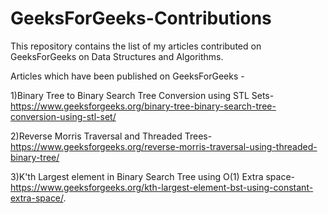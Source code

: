 # GeeksForGeeks-Contributions

This repository contains the list of my articles contributed on GeeksForGeeks on Data Structures and Algorithms.

Articles which have been published on GeeksForGeeks -

1)Binary Tree to Binary Search Tree Conversion using STL Sets-https://www.geeksforgeeks.org/binary-tree-binary-search-tree-conversion-using-stl-set/

2)Reverse Morris Traversal and Threaded Trees-https://www.geeksforgeeks.org/reverse-morris-traversal-using-threaded-binary-tree/

3)K'th Largest element in Binary Search Tree using O(1) Extra space-https://www.geeksforgeeks.org/kth-largest-element-bst-using-constant-extra-space/.
